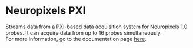 # Neuropixels PXI
Streams data from a PXI-based data acquisition system for Neuropixels 1.0 probes. It can acquire data from up to 16 probes simultaneously.\
For more information, go to the documentation page [here](https://open-ephys.github.io/gui-docs/User%20Manual/Plugins/Neuropixels%20PXI.html).
